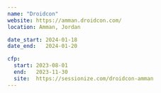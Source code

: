 ```yaml
---
name: "Droidcon"
website: https://amman.droidcon.com/
location: Amman, Jordan

date_start: 2024-01-18
date_end:   2024-01-20

cfp:
  start: 2023-08-01
  end:   2023-11-30
  site:  https://sessionize.com/droidcon-amman
---
```

